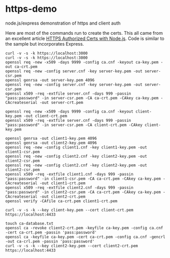 # https-demo
node.js/express demonstration of https and client auth

Here are most of the commands run to create the certs.  This all came from an excellent article [HTTPS Authorized Certs with Node.js](https://engineering.circle.com/https-authorized-certs-with-node-js-315e548354a2#.qmm5jzi7f).  Code is similar to the sample but incorporates Express. 

```
curl -v -s -k https://localhost:3000
curl -v -s -k https://localhost:3000
openssl req -new -x509 -days 9999 -config ca.cnf -keyout ca-key.pem -out ca-crt.pem
openssl req -new -config server.cnf -key server-key.pem -out server-csr.pem
openssl genrsa -out server-key.pem 4096
openssl req -new -config server.cnf -key server-key.pem -out server-csr.pem
openssl x509 -req -extfile server.cnf -days 999 -passin "pass:password" -in server-csr.pem -CA ca-crt.pem -CAkey ca-key.pem -CAcreateserial -out server-crt.pem

openssl req -new -x509 -days 9999 -config ca.cnf -keyout client-key.pem -out client-crt.pem
openssl x509 -req -extfile server.cnf -days 999 -passin "pass:password" -in server-csr.pem -CA client-crt.pem -CAkey client-key.pem 

openssl genrsa -out client1-key.pem 4096
openssl genrsa -out client2-key.pem 4096
openssl req -new -config client1.cnf -key client1-key.pem -out client1-csr.pem
openssl req -new -config client2.cnf -key client2-key.pem -out client2-csr.pem
openssl req -new -config client2.cnf -key client2-key.pem -out client2-csr.pem
openssl x509 -req -extfile client1.cnf -days 999 -passin "pass:password" -in client1-csr.pem -CA ca-crt.pem -CAkey ca-key.pem -CAcreateserial -out client1-crt.pem
openssl x509 -req -extfile client2.cnf -days 999 -passin "pass:password" -in client2-csr.pem -CA ca-crt.pem -CAkey ca-key.pem -CAcreateserial -out client2-crt.pem
openssl verify -CAfile ca-crt.pem client1-crt.pem

curl -v -s -k --key client-key.pem --cert client-crt.pem https://localhost:4433

touch ca-database.txt
openssl ca -revoke client2-crt.pem -keyfile ca-key.pem -config ca.cnf -cert ca-crt.pem -passin 'pass:password'
openssl ca -keyfile ca-key.pem -cert ca-crt.pem -config ca.cnf -gencrl -out ca-crl.pem -passin 'pass:password'
curl -v -s -k --key client2-key.pem --cert client2-crt.pem https://localhost:4433
```
